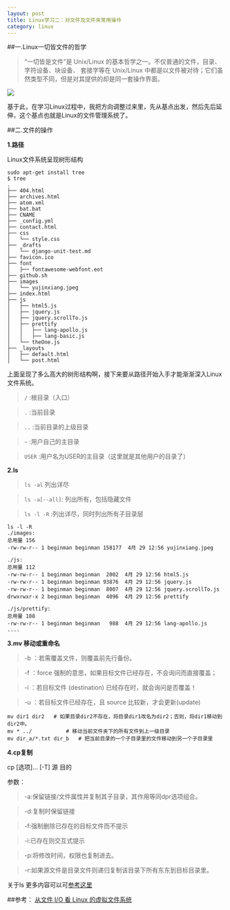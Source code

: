 ```yaml
---
layout: post
title: Linux学习二：对文件及文件夹常用操作
category: linux
---
```

##一.Linux一切皆文件的哲学
>“一切皆是文件”是 Unix/Linux 的基本哲学之一。不仅普通的文件，目录、字符设备、块设备、 套接字等在 Unix/Linux 中都是以文件被对待；它们虽然类型不同，但是对其提供的却是同一套操作界面。

![](http://www.ibm.com/developerworks/cn/linux/l-cn-vfs/2.jpg)

基于此，在学习Linux过程中，我把方向调整过来里，先从基点出发，然后先后延伸，这个基点也就是Linux的文件管理系统了。

##二.文件的操作

**1.路径**

Linux文件系统呈现树形结构

    sudo apt-get install tree
    $ tree
    .
    ├── 404.html
    ├── archives.html
    ├── atom.xml
    ├── bat.bat
    ├── CNAME
    ├── _config.yml
    ├── contact.html
    ├── css
    │   └── style.css
    ├── _drafts
    │   └── django-unit-test.md
    ├── favicon.ico
    ├── font
    │   ├── fontawesome-webfont.eot
    ├── github.sh
    ├── images
    │   └── yujinxiang.jpeg
    ├── index.html
    ├── js
    │   ├── html5.js
    │   ├── jquery.js
    │   ├── jquery.scrollTo.js
    │   ├── prettify
    │   │   ├── lang-apollo.js
    │   │   ├── lang-basic.js
    │   └── theOne.js
    ├── _layouts
    │   ├── default.html
    │   └── post.html

上面呈现了多么高大的树形结构啊，接下来要从路径开始入手才能渐渐深入Linux文件系统。

>`/` :根目录（入口）

>`.` :当前目录

>`..` :当前目录的上级目录

>`~` :用户自己的主目录

>`USER` :用户名为USER的主目录（这里就是其他用户的目录了）

**2.ls**

>`ls -al` 列出详尽

>`ls -a[--all]`: 列出所有，包括隐藏文件

>`ls -l -R` :列出详尽，同时列出所有子目录层

    ls -l -R
    ./images:
    总用量 156
    -rw-rw-r-- 1 beginman beginman 158177  4月 29 12:56 yujinxiang.jpeg
    
    ./js:
    总用量 112
    -rw-rw-r-- 1 beginman beginman  2002  4月 29 12:56 html5.js
    -rw-rw-r-- 1 beginman beginman 93876  4月 29 12:56 jquery.js
    -rw-rw-r-- 1 beginman beginman  8007  4月 29 12:56 jquery.scrollTo.js
    drwxrwxr-x 2 beginman beginman  4096  4月 29 12:56 prettify
    
    ./js/prettify:
    总用量 188
    -rw-rw-r-- 1 beginman beginman   988  4月 29 12:56 lang-apollo.js
    ....
    
**3.mv 移动或重命名**

>-b ：若需覆盖文件，则覆盖前先行备份。 

>-f ：force 强制的意思，如果目标文件已经存在，不会询问而直接覆盖；

>-i ：若目标文件 (destination) 已经存在时，就会询问是否覆盖！

>-u ：若目标文件已经存在，且 source 比较新，才会更新(update)

    mv dir1 dir2   # 如果目录dir2不存在，将目录dir1改名为dir2；否则，将dir1移动到dir2中。
    mv * ../           # 移动当前文件夹下的所有文件到上一级目录
    mv dir_a/*.txt dir_b   # 把当前目录的一个子目录里的文件移动到另一个子目录里
    
**4.cp复制**

cp [选项]... [-T] 源 目的

参数：

>-a:保留链接/文件属性并复制其子目录，其作用等同dpr选项组合。

>-d:复制时保留链接

>-f:强制删除已存在的目标文件而不提示

>-i:已存在则交互式提示

>-p:将修改时间，权限也复制进去。

>-r:如果源文件是目录文件则递归复制该目录下所有东东到目标目录里。





关于ls 更多内容可以可[参考这里](http://www.cnblogs.com/peida/archive/2012/10/23/2734829.html)



##参考：
[从文件 I/O 看 Linux 的虚拟文件系统](http://www.52rd.com/Blog/Detail_RD.Blog_imjacob_17246.html)
